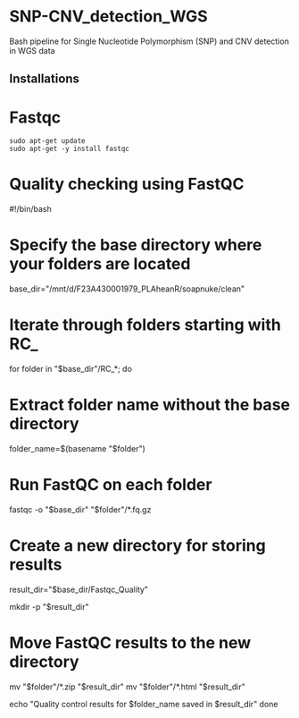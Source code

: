 # SNP-CNV_detection_WGS
Bash pipeline for Single Nucleotide Polymorphism (SNP) and CNV detection in WGS data

## Installations

# Fastqc
   
    sudo apt-get update
    sudo apt-get -y install fastqc 





# Quality checking using FastQC

#!/bin/bash

# Specify the base directory where your folders are located
base_dir="/mnt/d/F23A430001979_PLAheanR/soapnuke/clean"

# Iterate through folders starting with RC_
for folder in "$base_dir"/RC_*;
do
# Extract folder name without the base directory
folder_name=$(basename "$folder")
# Run FastQC on each folder
fastqc -o "$base_dir" "$folder"/*.fq.gz

# Create a new directory for storing results
result_dir="$base_dir/Fastqc_Quality"

mkdir -p "$result_dir"

# Move FastQC results to the new directory
mv "$folder"/*.zip "$result_dir"
mv "$folder"/*.html "$result_dir"

echo "Quality control results for $folder_name saved in $result_dir"
done

    
